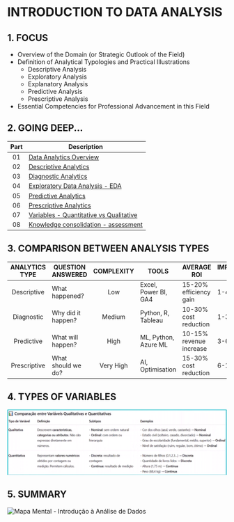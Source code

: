 # INTRODUCTION TO DATA ANALYSIS

## 1. FOCUS

- Overview of the Domain (or Strategic Outlook of the Field)
- Definition of Analytical Typologies and Practical Illustrations
  - Descriptive Analysis
  - Exploratory Analysis
  - Explanatory Analysis
  - Predictive Analysis
  - Prescriptive Analysis
- Essential Competencies for Professional Advancement in this Field

## 2. GOING DEEP...

| Part | Description                                                                    |
|:----:|--------------------------------------------------------------------------------|
|  01  | [Data Analytics Overview](./topics/01-overview.md)                             |
|  02  | [Descriptive Analytics](./topics/02-descriptive_analytics.md)                  |
|  03  | [Diagnostic Analytics](./topics/03-diagnostic_analytics.md)                    |
|  04  | [Exploratory Data Analysis - EDA](./topics/04-exploratory_data_analysis.md)    |
|  05  | [Predictive Analytics](./topics/05-predictive_analytics.md)                    |
|  06  | [Prescriptive Analytics](./topics/06-prescriptive_analytics.md)                |
|  07  | [Variables - Quantitative vs Qualitative](topics/07-types_of_variables.md)     |
|  08  | [Knowledge consolidation - assessment](./topics/08-knowledge_consolidation.md) |

## 3. COMPARISON BETWEEN ANALYSIS TYPES

| ANALYTICS TYPE | QUESTION ANSWERED  | COMPLEXITY | TOOLS                | AVERAGE ROI             | IMPLEMENTATION TIMEFRAME |
|:--------------:|--------------------|:----------:|----------------------|-------------------------|--------------------------|
|  Descriptive   | What happened?     |    Low     | Excel, Power BI, GA4 | 15-20% efficiency gain  | 1-4 weeks                |
|   Diagnostic   | Why did it happen? |   Medium   | Python, R, Tableau   | 10-30% cost reduction   | 1-3 months               |
|   Predictive   | What will happen?  |    High    | ML, Python, Azure ML | 10-15% revenue increase | 3-6 months               |
|  Prescriptive  | What should we do? | Very High  | AI, Optimisation     | 15-30% cost reduction   | 6-12 months              |

## 4. TYPES OF VARIABLES

![Comparação entre Variáveis Qualitativas e Quantitativas](./assets/comparison-quantitative_qualitative_variables.png)

## 5. SUMMARY

![Mapa Mental - Introdução à Análise de Dados](./assets/Mind_Map-Data_analysis_types.jpg)